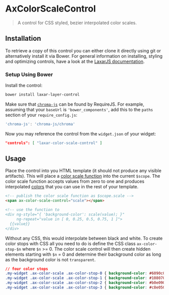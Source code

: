 # AxColorScaleControl

> A control for CSS styled, bezier interpolated color scales.


## Installation

To retrieve a copy of this control you can either clone it directly using git or alternatively install it via Bower.
For general information on installing, styling and optimizing controls, have a look at the [LaxarJS documentation](https://github.com/LaxarJS/laxar/blob/master/docs/manuals/installing_controls.md).

### Setup Using Bower

Install the control:

```sh
bower install laxar-layer-control
```

Make sure that [`chroma-js`](https://github.com/gka/chroma.js) can be found by RequireJS.
For example, assuming that your `baseUrl` is `'bower_components'`, add this to the `paths` section of your `require_config.js`:

```js
'chroma-js': 'chroma-js/chroma'
```

Now you may reference the control from the `widget.json` of your widget:

```json
"controls": [ "laxar-color-scale-control" ]
```


## Usage

Place the control into you HTML template (it should not produce any visible artifacts).
This will place a [color scale function](http://gka.github.io/chroma.js/#color-scales)
into the current `$scope`. The color scale function accepts values from zero to one and
produces interpolated [colors](http://gka.github.io/chroma.js/#chroma) that you can use
in the rest of your template.

```html
<!-- publish the color scale function as $scope.scale -->
<span ax-color-scale-control="scale"></span>

<!-- use the function to 
<div ng-style="{ 'background-color': scale(value); }"
     ng-repeat="value in [ 0, 0.25, 0.5, 0.75, 1 ]">
  {{value}}
</div>
```

Without any CSS, this would interpolate between black and white. To create color stops
with CSS all you need to do is define the CSS class `ax-color-stop-$n` where `$n` >= 0.
The color scale control will then create hidden elements starting with `$n` = 0 and
determine their background color as long as the background color is not `transparent`.

```css
// four color stops
.my-widget .ax-color-scale .ax-color-stop-0 { background-color: #6090c0; }
.my-widget .ax-color-scale .ax-color-stop-1 { background-color: #108070; }
.my-widget .ax-color-scale .ax-color-stop-2 { background-color: #b0e090; }
.my-widget .ax-color-scale .ax-color-stop-3 { background-color: #c8e050; }
```
